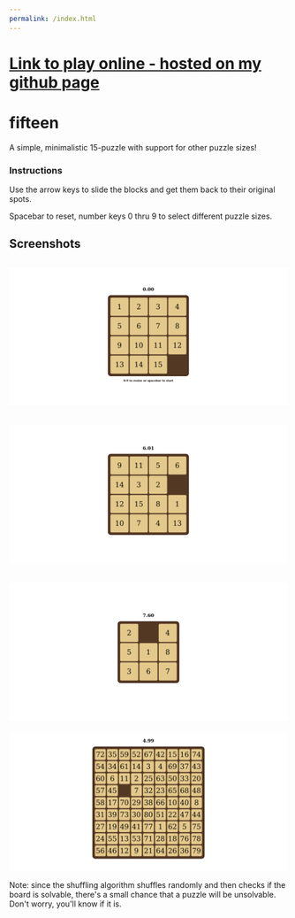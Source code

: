 ```yaml
---
permalink: /index.html
---
```


# [Link to play online - hosted on my github page](https://adambookout.github.io/fifteen/)

# fifteen
A simple, minimalistic 15-puzzle with support for other puzzle sizes!

### Instructions
Use the arrow keys to slide the blocks and get them back to their original
spots.

Spacebar to reset, number keys 0 thru 9 to select different puzzle sizes.

## Screenshots

![](./screenshots/screenshot1.png)
---
![](./screenshots/screenshot2.png)
---
![](./screenshots/screenshot3.png)
---
![](./screenshots/screenshot4.png)

Note: since the shuffling algorithm shuffles randomly and then checks if the board is solvable, there's a small chance that a puzzle will be unsolvable. Don't worry, you'll know if it is.
